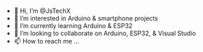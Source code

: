 - 👋 Hi, I’m @JsTechX
- 👀 I’m interested in Arduino & smartphone projects
- 🌱 I’m currently learning Arduino & ESP32
- 💞️ I’m looking to collaborate on Arduino, ESP32, & Visual Studio
- 📫 How to reach me ...

<!---
JsTechX/JsTechX is a ✨ special ✨ repository because its `README.md` (this file) appears on your GitHub profile.
You can click the Preview link to take a look at your changes.
--->
